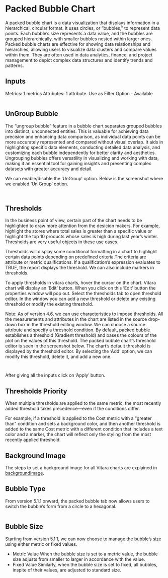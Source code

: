 # Packed Bubble Chart

A packed bubble chart is a data visualization that displays information in a hierarchical, circular format. It uses circles, or “bubbles,” to represent data points. Each bubble’s size represents a data value, and the bubbles are grouped hierarchically, with smaller bubbles nested within larger ones. Packed bubble charts are effective for showing data relationships and hierarchies, allowing users to visualize data clusters and compare values within them. They are often used in data analytics, finance, and project management to depict complex data structures and identify trends and patterns.

## Inputs <a href="#inputs" id="inputs"></a>

Metrics: 1 metrics Attributes: 1 attribute. Use as Filter Option - Available

<figure><img src="../.gitbook/assets/PB1.png" alt=""><figcaption></figcaption></figure>

## UnGroup Bubble <a href="#ungroup-bubble" id="ungroup-bubble"></a>

The “ungroup bubble” feature in a bubble chart separates grouped bubbles into distinct, unconnected entities. This is valuable for achieving data precision and enhancing data comparison, as individual data points can be more accurately represented and compared without visual overlap. It aids in highlighting specific data elements, conducting detailed data analysis, and customizing each bubble independently for better clarity and aesthetics. Ungrouping bubbles offers versatility in visualizing and working with data, making it an essential tool for gaining insights and presenting complex datasets with greater accuracy and detail.

We can enable/disable the ‘UnGroup’ option. Below is the screenshot where we enabled ‘Un Group’ option.

<figure><img src="../.gitbook/assets/PB3.png" alt=""><figcaption></figcaption></figure>

<figure><img src="../.gitbook/assets/PB2.png" alt=""><figcaption></figcaption></figure>

## Thresholds <a href="#thresholds" id="thresholds"></a>

In the business point of view, certain part of the chart needs to be highlighted to draw more attention from the desicion makers. For example, highlight the stores where total sales is greater than a specific value or highlight the top 10 products whose sales is high during last year’s winter. Thresholds are very useful objects in these use cases.

Thresholds will display some conditional formatting in a chart to highlight certain data points depending on predefined criteria.The criteria are attribute or metric qualifications. If a qualification’s expression evaluates to TRUE, the report displays the threshold. We can also include markers in thresholds.

To apply thresholds in vitara charts, hover the cursor on the chart. Vitara chart will display an ‘Edit’ button. When you click on this ‘Edit’ button the properties window will pop out. Select the thresholds tab to open threshold editor. In the window you can add a new threshold or delete any existing threshold or modify the existing threshold.

Note: As of version 4.6, we can use characteristics to impose thresholds. All the measurements and attributes in the chart are listed in the source drop-down box in the threshold editing window. We can choose a source attribute and specify a threshold condition. By default, packed bubble establishes a threshold (Gradient threshold) and bases the colours of the plot on the values of this threshold. The packed bubble chart’s threshold editor is seen in the screenshot below. The chart’s default threshold is displayed by the threshold editor. By selecting the ‘Add’ option, we can modify this threshold, delete it, and add a new one.

<figure><img src="../.gitbook/assets/image520.png" alt=""><figcaption></figcaption></figure>

<figure><img src="../.gitbook/assets/image521.png" alt=""><figcaption></figcaption></figure>

After giving all the inputs click on ‘Apply’ button.

## Thresholds Priority

When multiple thresholds are applied to the same metric, the most recently added threshold takes precedence—even if the conditions differ.

For example, if a threshold is applied to the Cost metric with a "greater than" condition and sets a background color, and then another threshold is added to the same Cost metric with a different condition that includes a text color and a marker, the chart will reflect only the styling from the most recently applied threshold.

## Background Image <a href="#background-image" id="background-image"></a>

The steps to set a background image for all Vitara charts are explained in [backgroundImage](background-images.md).

## Bubble Type <a href="#bubble-type" id="bubble-type"></a>

From version 5.1.1 onward, the packed bubble tab now allows users to switch the bubble’s form from a circle to a hexagonal.

<figure><img src="../.gitbook/assets/PackedBubble1.png" alt=""><figcaption></figcaption></figure>

## **Bubble Size**

Starting from version 5.1.1, we can now choose to manage the bubble’s size using either metric or fixed values.

* Metric Value When the bubble size is set to a metric value, the bubble size adjusts from smaller to larger in accordance with the value.
* Fixed Value Similarly, when the bubble size is set to fixed, all bubbles, inspite of their values, are adjusted to standard size.

<figure><img src="../.gitbook/assets/BubbleSize1.png" alt=""><figcaption></figcaption></figure>

<figure><img src="../.gitbook/assets/BubbleSize2.png" alt=""><figcaption></figcaption></figure>

